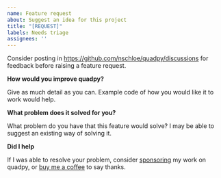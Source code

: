 ```yaml
---
name: Feature request
about: Suggest an idea for this project
title: "[REQUEST]"
labels: Needs triage
assignees: ''
---
```


Consider posting in https://github.com/nschloe/quadpy/discussions for feedback before raising a feature request.

**How would you improve quadpy?**

Give as much detail as you can. Example code of how you would like it to work would help.

**What problem does it solved for you?**

What problem do you have that this feature would solve? I may be able to suggest an existing way of solving it.

**Did I help**

If I was able to resolve your problem, consider [sponsoring](https://github.com/sponsors/nschloe) my work on quadpy, or [buy me a coffee](https://ko-fi.com/nschloe) to say thanks.
